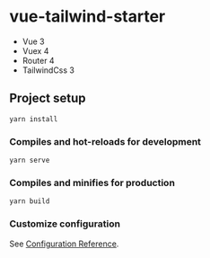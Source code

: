 # vue-tailwind-starter

- Vue 3 
- Vuex 4 
- Router 4 
- TailwindCss 3

## Project setup

```
yarn install
```

### Compiles and hot-reloads for development

```
yarn serve
```

### Compiles and minifies for production

```
yarn build
```

### Customize configuration

See [Configuration Reference](https://cli.vuejs.org/config/).
